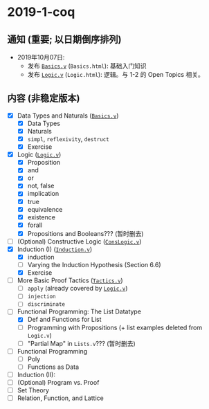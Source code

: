 # 2019-1-coq

## 通知 (重要; 以日期倒序排列)
- 2019年10月07日: 
  - 发布 [`Basics.v`](https://github.com/hengxin/problem-solving-class-coq/blob/master/2019-1-coq/Basics.v)
	(`Basics.html`): 基础入门知识 
  - 发布 [`Logic.v`](https://github.com/hengxin/problem-solving-class-coq/blob/master/2019-1-coq/Logic.v) 
	(`Logic.html`): 逻辑。与 1-2 的 Open Topics 相关。
 
## 内容 (非稳定版本)
- [x] Data Types and Naturals ([`Basics.v`](https://github.com/hengxin/problem-solving-class-coq/blob/master/2019-1-coq/Basics.v))
  - [x] Data Types
  - [x] Naturals
  - [x] `simpl`, `reflexivity`, `destruct`
  - [x] Exercise
- [x] Logic ([`Logic.v`](https://github.com/hengxin/problem-solving-class-coq/blob/master/2019-1-coq/Logic.v))
  - [x] Proposition
  - [x] and
  - [x] or
  - [x] not, false
  - [x] implication
  - [x] true
  - [x] equivalence
  - [x] existence
  - [x] forall
  - [x] Propositions and Booleans??? (暂时删去)
- [ ] (Optional) Constructive Logic ([`ConsLogic.v`](https://github.com/hengxin/problem-solving-class-coq/blob/master/2019-1-coq/ConsLogic.v))
- [x] Induction (I) ([`Induction.v`](https://github.com/hengxin/problem-solving-class-coq/blob/master/2019-1-coq/Induction.v))
  - [x] induction
  - [ ] Varying the Induction Hypothesis (Section 6.6)
  - [x] Exercise
- [ ] More Basic Proof Tactics ([`Tactics.v`]())
  - [ ] `apply` (already covered by [`Logic.v`](https://github.com/hengxin/problem-solving-class-coq/blob/master/2019-1-coq/Logic.v))
  - [ ] `injection`
  - [ ] `discriminate`
- [ ] Functional Programming: The List Datatype
  - [x] Def and Functions for List
  - [ ] Programming with Propositions (+ list examples deleted from `Logic.v`)
  - [ ] "Partial Map" in `Lists.v`??? (暂时删去)
- [ ] Functional Programming
  - [ ] Poly
  - [ ] Functions as Data
- [ ] Induction (II): 
- [ ] (Optional) Program vs. Proof 
- [ ] Set Theory
- [ ] Relation, Function, and Lattice